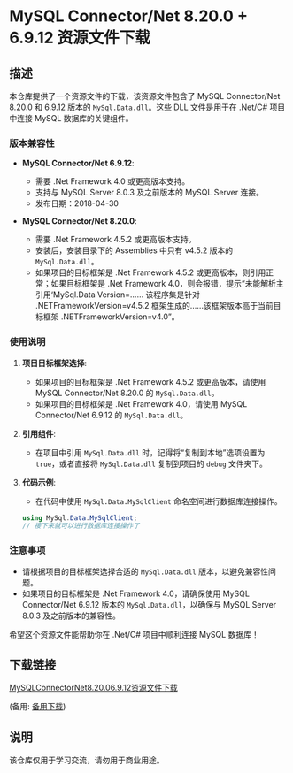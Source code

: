 # MySQL Connector/Net 8.20.0 + 6.9.12 资源文件下载

## 描述

本仓库提供了一个资源文件的下载，该资源文件包含了 MySQL Connector/Net 8.20.0 和 6.9.12 版本的 `MySql.Data.dll`。这些 DLL 文件是用于在 .Net/C# 项目中连接 MySQL 数据库的关键组件。

### 版本兼容性

- **MySQL Connector/Net 6.9.12**:
  - 需要 .Net Framework 4.0 或更高版本支持。
  - 支持与 MySQL Server 8.0.3 及之前版本的 MySQL Server 连接。
  - 发布日期：2018-04-30

- **MySQL Connector/Net 8.20.0**:
  - 需要 .Net Framework 4.5.2 或更高版本支持。
  - 安装后，安装目录下的 Assemblies 中只有 v4.5.2 版本的 `MySql.Data.dll`。
  - 如果项目的目标框架是 .Net Framework 4.5.2 或更高版本，则引用正常；如果目标框架是 .Net Framework 4.0，则会报错，提示“未能解析主引用‘MySql.Data Version=...... 该程序集是针对 .NETFrameworkVersion=v4.5.2 框架生成的......该框架版本高于当前目标框架 .NETFrameworkVersion=v4.0”。

### 使用说明

1. **项目目标框架选择**:
   - 如果项目的目标框架是 .Net Framework 4.5.2 或更高版本，请使用 MySQL Connector/Net 8.20.0 的 `MySql.Data.dll`。
   - 如果项目的目标框架是 .Net Framework 4.0，请使用 MySQL Connector/Net 6.9.12 的 `MySql.Data.dll`。

2. **引用组件**:
   - 在项目中引用 `MySql.Data.dll` 时，记得将“复制到本地”选项设置为 `true`，或者直接将 `MySql.Data.dll` 复制到项目的 `debug` 文件夹下。

3. **代码示例**:
   - 在代码中使用 `MySql.Data.MySqlClient` 命名空间进行数据库连接操作。
   ```csharp
   using MySql.Data.MySqlClient;
   // 接下来就可以进行数据库连接操作了
   ```

### 注意事项

- 请根据项目的目标框架选择合适的 `MySql.Data.dll` 版本，以避免兼容性问题。
- 如果项目的目标框架是 .Net Framework 4.0，请确保使用 MySQL Connector/Net 6.9.12 版本的 `MySql.Data.dll`，以确保与 MySQL Server 8.0.3 及之前版本的兼容性。

希望这个资源文件能帮助你在 .Net/C# 项目中顺利连接 MySQL 数据库！

## 下载链接
[MySQLConnectorNet8.20.06.9.12资源文件下载](https://pan.quark.cn/s/338c3a4a6e7f) 

(备用: [备用下载](https://pan.baidu.com/s/1IzktmtzRFf2X_NAVo2OjHQ?pwd=1234))

## 说明

该仓库仅用于学习交流，请勿用于商业用途。
